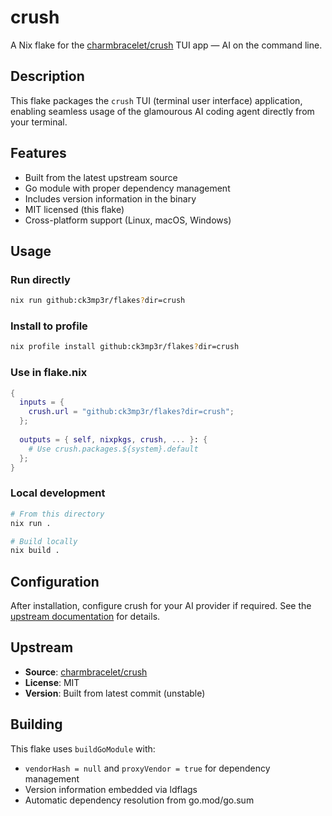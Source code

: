 # crush

A Nix flake for the [charmbracelet/crush](https://github.com/charmbracelet/crush) TUI app — AI on the command line.

## Description

This flake packages the `crush` TUI (terminal user interface) application, enabling seamless usage of the glamourous AI coding agent directly from your terminal.

## Features

- Built from the latest upstream source
- Go module with proper dependency management
- Includes version information in the binary
- MIT licensed (this flake)
- Cross-platform support (Linux, macOS, Windows)

## Usage

### Run directly
```bash
nix run github:ck3mp3r/flakes?dir=crush
```

### Install to profile
```bash
nix profile install github:ck3mp3r/flakes?dir=crush
```

### Use in flake.nix
```nix
{
  inputs = {
    crush.url = "github:ck3mp3r/flakes?dir=crush";
  };
  
  outputs = { self, nixpkgs, crush, ... }: {
    # Use crush.packages.${system}.default
  };
}
```

### Local development
```bash
# From this directory
nix run .

# Build locally
nix build .
```

## Configuration

After installation, configure crush for your AI provider if required. See the [upstream documentation](https://github.com/charmbracelet/crush) for details.

## Upstream

- **Source**: [charmbracelet/crush](https://github.com/charmbracelet/crush)
- **License**: MIT
- **Version**: Built from latest commit (unstable)

## Building

This flake uses `buildGoModule` with:
- `vendorHash = null` and `proxyVendor = true` for dependency management
- Version information embedded via ldflags
- Automatic dependency resolution from go.mod/go.sum

